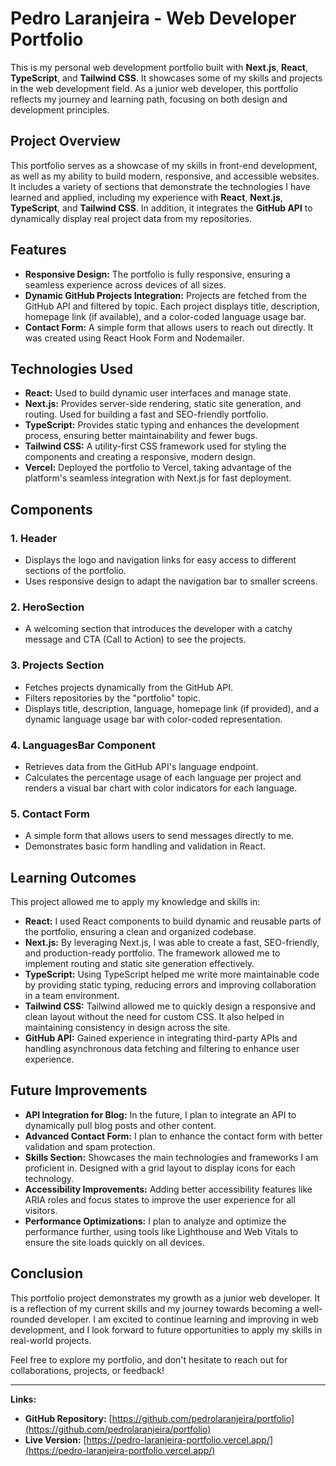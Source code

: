 # Pedro Laranjeira - Web Developer Portfolio

This is my personal web development portfolio built with **Next.js**, **React**, **TypeScript**, and **Tailwind CSS**. It showcases some of my skills and projects in the web development field. As a junior web developer, this portfolio reflects my journey and learning path, focusing on both design and development principles.

## Project Overview

This portfolio serves as a showcase of my skills in front-end development, as well as my ability to build modern, responsive, and accessible websites. It includes a variety of sections that demonstrate the technologies I have learned and applied, including my experience with **React**, **Next.js**, **TypeScript**, and **Tailwind CSS**. In addition, it integrates the **GitHub API** to dynamically display real project data from my repositories.

## Features

- **Responsive Design:** The portfolio is fully responsive, ensuring a seamless experience across devices of all sizes.
- **Dynamic GitHub Projects Integration:** Projects are fetched from the GitHub API and filtered by topic. Each project displays title, description, homepage link (if available), and a color-coded language usage bar.
- **Contact Form:** A simple form that allows users to reach out directly. It was created using React Hook Form and Nodemailer.

## Technologies Used

- **React:** Used to build dynamic user interfaces and manage state.
- **Next.js:** Provides server-side rendering, static site generation, and routing. Used for building a fast and SEO-friendly portfolio.
- **TypeScript:** Provides static typing and enhances the development process, ensuring better maintainability and fewer bugs.
- **Tailwind CSS:** A utility-first CSS framework used for styling the components and creating a responsive, modern design.
- **Vercel:** Deployed the portfolio to Vercel, taking advantage of the platform's seamless integration with Next.js for fast deployment.

## Components

### 1. **Header**
- Displays the logo and navigation links for easy access to different sections of the portfolio.
- Uses responsive design to adapt the navigation bar to smaller screens.

### 2. **HeroSection**
- A welcoming section that introduces the developer with a catchy message and CTA (Call to Action) to see the projects.

### 3. **Projects Section**
- Fetches projects dynamically from the GitHub API.
- Filters repositories by the "portfolio" topic.
- Displays title, description, language, homepage link (if provided), and a dynamic language usage bar with color-coded representation.

### 4. **LanguagesBar Component**
- Retrieves data from the GitHub API's language endpoint.
- Calculates the percentage usage of each language per project and renders a visual bar chart with color indicators for each language.

### 5. **Contact Form**
- A simple form that allows users to send messages directly to me.
- Demonstrates basic form handling and validation in React.

## Learning Outcomes

This project allowed me to apply my knowledge and skills in:

- **React:** I used React components to build dynamic and reusable parts of the portfolio, ensuring a clean and organized codebase.
- **Next.js:** By leveraging Next.js, I was able to create a fast, SEO-friendly, and production-ready portfolio. The framework allowed me to implement routing and static site generation effectively.
- **TypeScript:** Using TypeScript helped me write more maintainable code by providing static typing, reducing errors and improving collaboration in a team environment.
- **Tailwind CSS:** Tailwind allowed me to quickly design a responsive and clean layout without the need for custom CSS. It also helped in maintaining consistency in design across the site.
- **GitHub API:** Gained experience in integrating third-party APIs and handling asynchronous data fetching and filtering to enhance user experience.

## Future Improvements

- **API Integration for Blog:** In the future, I plan to integrate an API to dynamically pull blog posts and other content.
- **Advanced Contact Form:** I plan to enhance the contact form with better validation and spam protection.
- **Skills Section:** Showcases the main technologies and frameworks I am proficient in. Designed with a grid layout to display icons for each technology.
- **Accessibility Improvements:** Adding better accessibility features like ARIA roles and focus states to improve the user experience for all visitors.
- **Performance Optimizations:** I plan to analyze and optimize the performance further, using tools like Lighthouse and Web Vitals to ensure the site loads quickly on all devices.

## Conclusion

This portfolio project demonstrates my growth as a junior web developer. It is a reflection of my current skills and my journey towards becoming a well-rounded developer. I am excited to continue learning and improving in web development, and I look forward to future opportunities to apply my skills in real-world projects.

Feel free to explore my portfolio, and don't hesitate to reach out for collaborations, projects, or feedback!

---

**Links:**

- **GitHub Repository:** [https://github.com/pedrolaranjeira/portfolio](https://github.com/pedrolaranjeira/portfolio)
- **Live Version:** [https://pedro-laranjeira-portfolio.vercel.app/](https://pedro-laranjeira-portfolio.vercel.app/)

